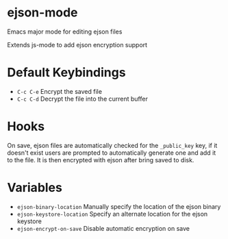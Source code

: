 # ejson-mode

Emacs major mode for editing ejson files

Extends js-mode to add ejson encryption support

# Default Keybindings

* `C-c C-e` Encrypt the saved file
* `C-c C-d` Decrypt the file into the current buffer

# Hooks

On save, ejson files are automatically checked for the `_public_key` key, if it doesn't exist users are prompted to automatically generate one and add it to the file. It is then encrypted with ejson after bring saved to disk.

# Variables
* `ejson-binary-location` Manually specify the location of the ejson binary
* `ejson-keystore-location` Specify an alternate location for the ejson keystore
* `ejson-encrypt-on-save` Disable automatic encryption on save
